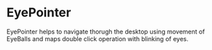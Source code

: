 # EyePointer

EyePointer helps to navigate thorugh the desktop using movement of EyeBalls and maps double click operation
with blinking of eyes.
